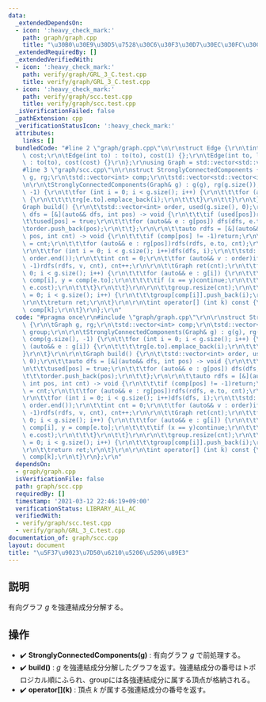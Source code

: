 ```yaml
---
data:
  _extendedDependsOn:
  - icon: ':heavy_check_mark:'
    path: graph/graph.cpp
    title: "\u30B0\u30E9\u30D5\u7528\u30C6\u30F3\u30D7\u30EC\u30FC\u30C8"
  _extendedRequiredBy: []
  _extendedVerifiedWith:
  - icon: ':heavy_check_mark:'
    path: verify/graph/GRL_3_C.test.cpp
    title: verify/graph/GRL_3_C.test.cpp
  - icon: ':heavy_check_mark:'
    path: verify/graph/scc.test.cpp
    title: verify/graph/scc.test.cpp
  _isVerificationFailed: false
  _pathExtension: cpp
  _verificationStatusIcon: ':heavy_check_mark:'
  attributes:
    links: []
  bundledCode: "#line 2 \"graph/graph.cpp\"\n\r\nstruct Edge {\r\n\tint to; long long\
    \ cost;\r\n\tEdge(int to) : to(to), cost(1) {};\r\n\tEdge(int to, long long cost)\
    \ : to(to), cost(cost) {}\r\n};\r\nusing Graph = std::vector<std::vector<Edge>>;\n\
    #line 3 \"graph/scc.cpp\"\n\r\nstruct StronglyConnectedComponents {\r\n\tGraph\
    \ g, rg;\r\n\tstd::vector<int> comp;\r\n\tstd::vector<std::vector<int>> group;\r\
    \n\r\n\tStronglyConnectedComponents(Graph& g) : g(g), rg(g.size()), comp(g.size(),\
    \ -1) {\r\n\t\tfor (int i = 0; i < g.size(); i++) {\r\n\t\t\tfor (auto&& e : g[i])\
    \ {\r\n\t\t\t\trg[e.to].emplace_back(i);\r\n\t\t\t}\r\n\t\t}\r\n\t}\r\n\r\n\t\
    Graph build() {\r\n\t\tstd::vector<int> order, used(g.size(), 0);\r\n\t\tauto\
    \ dfs = [&](auto&& dfs, int pos) -> void {\r\n\t\t\tif (used[pos])return;\r\n\t\
    \t\tused[pos] = true;\r\n\t\t\tfor (auto&& e : g[pos]) dfs(dfs, e.to);\r\n\t\t\
    \torder.push_back(pos);\r\n\t\t};\r\n\r\n\t\tauto rdfs = [&](auto&& rdfs, int\
    \ pos, int cnt) -> void {\r\n\t\t\tif (comp[pos] != -1)return;\r\n\t\t\tcomp[pos]\
    \ = cnt;\r\n\t\t\tfor (auto&& e : rg[pos])rdfs(rdfs, e.to, cnt);\r\n\t\t};\r\n\
    \r\n\t\tfor (int i = 0; i < g.size(); i++)dfs(dfs, i);\r\n\t\tstd::reverse(order.begin(),\
    \ order.end());\r\n\t\tint cnt = 0;\r\n\t\tfor (auto&& v : order)if (comp[v] ==\
    \ -1)rdfs(rdfs, v, cnt), cnt++;\r\n\r\n\t\tGraph ret(cnt);\r\n\t\tfor (int i =\
    \ 0; i < g.size(); i++) {\r\n\t\t\tfor (auto&& e : g[i]) {\r\n\t\t\t\tint x =\
    \ comp[i], y = comp[e.to];\r\n\t\t\t\tif (x == y)continue;\r\n\t\t\t\tret[x].emplace_back(y,\
    \ e.cost);\r\n\t\t\t}\r\n\t\t}\r\n\r\n\t\tgroup.resize(cnt);\r\n\t\tfor (int i\
    \ = 0; i < g.size(); i++) {\r\n\t\t\tgroup[comp[i]].push_back(i);\r\n\t\t}\r\n\
    \r\n\t\treturn ret;\r\n\t}\r\n\r\n\tint operator[] (int k) const {\r\n\t\treturn\
    \ comp[k];\r\n\t}\r\n};\r\n"
  code: "#pragma once\r\n#include \"graph/graph.cpp\"\r\n\r\nstruct StronglyConnectedComponents\
    \ {\r\n\tGraph g, rg;\r\n\tstd::vector<int> comp;\r\n\tstd::vector<std::vector<int>>\
    \ group;\r\n\r\n\tStronglyConnectedComponents(Graph& g) : g(g), rg(g.size()),\
    \ comp(g.size(), -1) {\r\n\t\tfor (int i = 0; i < g.size(); i++) {\r\n\t\t\tfor\
    \ (auto&& e : g[i]) {\r\n\t\t\t\trg[e.to].emplace_back(i);\r\n\t\t\t}\r\n\t\t\
    }\r\n\t}\r\n\r\n\tGraph build() {\r\n\t\tstd::vector<int> order, used(g.size(),\
    \ 0);\r\n\t\tauto dfs = [&](auto&& dfs, int pos) -> void {\r\n\t\t\tif (used[pos])return;\r\
    \n\t\t\tused[pos] = true;\r\n\t\t\tfor (auto&& e : g[pos]) dfs(dfs, e.to);\r\n\
    \t\t\torder.push_back(pos);\r\n\t\t};\r\n\r\n\t\tauto rdfs = [&](auto&& rdfs,\
    \ int pos, int cnt) -> void {\r\n\t\t\tif (comp[pos] != -1)return;\r\n\t\t\tcomp[pos]\
    \ = cnt;\r\n\t\t\tfor (auto&& e : rg[pos])rdfs(rdfs, e.to, cnt);\r\n\t\t};\r\n\
    \r\n\t\tfor (int i = 0; i < g.size(); i++)dfs(dfs, i);\r\n\t\tstd::reverse(order.begin(),\
    \ order.end());\r\n\t\tint cnt = 0;\r\n\t\tfor (auto&& v : order)if (comp[v] ==\
    \ -1)rdfs(rdfs, v, cnt), cnt++;\r\n\r\n\t\tGraph ret(cnt);\r\n\t\tfor (int i =\
    \ 0; i < g.size(); i++) {\r\n\t\t\tfor (auto&& e : g[i]) {\r\n\t\t\t\tint x =\
    \ comp[i], y = comp[e.to];\r\n\t\t\t\tif (x == y)continue;\r\n\t\t\t\tret[x].emplace_back(y,\
    \ e.cost);\r\n\t\t\t}\r\n\t\t}\r\n\r\n\t\tgroup.resize(cnt);\r\n\t\tfor (int i\
    \ = 0; i < g.size(); i++) {\r\n\t\t\tgroup[comp[i]].push_back(i);\r\n\t\t}\r\n\
    \r\n\t\treturn ret;\r\n\t}\r\n\r\n\tint operator[] (int k) const {\r\n\t\treturn\
    \ comp[k];\r\n\t}\r\n};\r\n"
  dependsOn:
  - graph/graph.cpp
  isVerificationFile: false
  path: graph/scc.cpp
  requiredBy: []
  timestamp: '2021-03-12 22:46:19+09:00'
  verificationStatus: LIBRARY_ALL_AC
  verifiedWith:
  - verify/graph/scc.test.cpp
  - verify/graph/GRL_3_C.test.cpp
documentation_of: graph/scc.cpp
layout: document
title: "\u5F37\u9023\u7D50\u6210\u5206\u5206\u89E3"
---
```


## 説明
有向グラフ $g$ を強連結成分分解する。

## 操作
- :heavy_check_mark: **StronglyConnectedComponents(g)** : 有向グラフ $g$ で前処理する。
- :heavy_check_mark: **build()** : $g$ を強連結成分分解したグラフを返す。強連結成分の番号はトポロジカル順にふられ、groupには各強連結成分に属する頂点が格納される。
- :heavy_check_mark: **operator\[\]\(k\)** : 頂点 $k$ が属する強連結成分の番号を返す。
